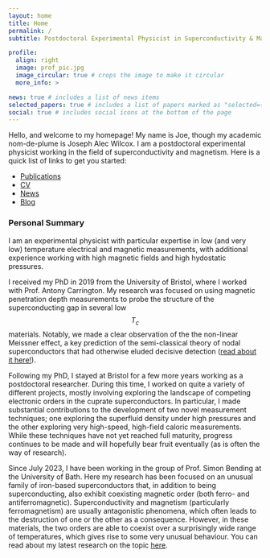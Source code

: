 ```yaml
---
layout: home
title: Home
permalink: /
subtitle: Postdoctoral Experimental Physicist in Superconductivity & Magnetism

profile:
  align: right
  image: prof_pic.jpg
  image_circular: true # crops the image to make it circular
  more_info: >

news: true # includes a list of news items
selected_papers: true # includes a list of papers marked as "selected={true}"
social: true # includes social icons at the bottom of the page
---
```


Hello, and welcome to my homepage! My name is Joe, though my academic nom-de-plume is Joseph Alec Wilcox. I am a postdoctoral experimental physicist working in the field of superconductivity and magnetism. Here is a quick list of links to get you started:
- [Publications](/publications)
- [CV](/cv)
- [News](/news)
- [Blog](/blog)

### Personal Summary

I am an experimental physicist with particular expertise in low (and very low) temperature electrical and magnetic measurements, with additional experience working with high magnetic fields and high hydostatic pressures.

I received my PhD in 2019 from the University of Bristol, where I worked with Prof. Antony Carrington. My research was focused on using magnetic penetration depth measurements to probe the structure of the superconducting gap in several low $$T_c$$ materials. Notably, we made a clear observation of the the non-linear Meissner effect, a key prediction of the semi-classical theory of nodal superconductors that had otherwise eluded decisive detection ([read about it here!](https://www.nature.com/articles/s41467-022-28790-y)).

Following my PhD, I stayed at Bristol for a few more years working as a postdoctoral researcher. During this time, I worked on quite a variety of different projects, mostly involving exploring the landscape of competing electronic orders in the cuprate superconductors. In particular, I made substantial contributions to the development of two novel measurement techniques; one exploring the superfluid density under high pressures and the other exploring very high-speed, high-field caloric measurements. While these techniques have not yet reached full maturity, progress continues to be made and will hopefully bear fruit eventually (as is often the way of research).

Since July 2023, I have been working in the group of Prof. Simon Bending at the University of Bath. Here my research has been focused on an unusual family of iron-based superconductors that, in addition to being superconducting, also exhibit coexisting magnetic order (both ferro- and antiferromagnetic). Superconductivity and magnetism (particularly ferromagnetism) are usually antagonistic phenomena, which often leads to the destruction of one or the other as a consequence. However, in these materials, the two orders are able to coexist over a surprisingly wide range of temperatures, which gives rise to some very unusual behaviour. You can read about my latest research on the topic [here](https://www.nature.com/articles/s43246-025-00833-z).

